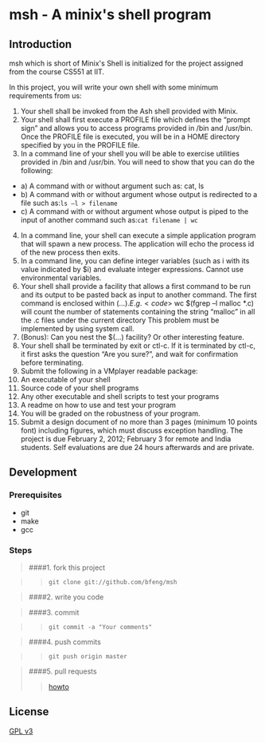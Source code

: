 msh - A minix's shell program
===

Introduction
------------

msh which is short of Minix's Shell is initialized for the project assigned from the course CS551 at IIT.

In this project, you will write your own shell with some minimum requirements from us:

1. Your shell shall be invoked from the Ash shell provided with Minix.
2. Your shell shall first execute a PROFILE file which defines the “prompt sign” and allows you to access programs provided in /bin and /usr/bin. Once the PROFILE file is executed, you will be in a HOME directory specified by you in the PROFILE file.
3. In a command line of your shell you will be able to exercise utilities provided in /bin and /usr/bin. You will need to show that you can do the following: 
  * a) A command with or without argument such as: cat, ls
  * b) A command with or without argument whose output is redirected to a file such as:<code>ls –l > filename</code>
  * c) A command with or without argument whose output is piped to the input of another command such as:<code>cat filename | wc</code>

4. In a command line, your shell can execute a simple application program that will spawn a new process. The application will echo the process id of the new process then exits. 
5. In a command line, you can define integer variables (such as i with its value indicated by $i) and evaluate integer expressions. Cannot use environmental variables.
6. Your shell shall provide a facility that  allows a first command to be run and its output to be pasted back as input to another command. The first command is enclosed within $(…).
  E.g. <code>$ wc $(fgrep –l malloc *.c)</code> will count the number of  statements containing the string “malloc” in all the .c files under the current directory
  This problem must be implemented by using system call.
7. (Bonus): Can you nest the $(…) facility? Or other interesting feature.
8. Your shell shall be terminated by exit or ctl-c. If it is terminated by ctl-c, it first asks the question “Are you sure?”, and wait for confirmation before terminating. 
9. Submit the following in a VMplayer readable package:
  1. An executable of your shell
  2. Source code of your shell programs
  3. Any other executable and shell scripts to test your programs
  4. A readme on how to use and test your program
10. You will be graded on the robustness of your program.
11. Submit a design document of no more than 3 pages (minimum 10 points font) including figures, which must discuss exception handling. The project is due February 2, 2012; February 3 for remote and India students. Self evaluations are due 24 hours afterwards and are private.

Development
-----------
### Prerequisites
* git
* make
* gcc

### Steps

>####1. fork this project

>>     git clone git://github.com/bfeng/msh

>####2. write you code

>####3. commit

>>     git commit -a "Your comments"

>####4. push commits

>>     git push origin master

>####5. pull requests
>> [howto](http://help.github.com/send-pull-requests/)

License
-------
[GPL v3](http://www.gnu.org/licenses/gpl-3.0.txt)
